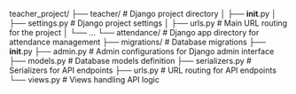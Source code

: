 teacher_project/
├── teacher/                    # Django project directory
│   ├── __init__.py
│   ├── settings.py             # Django project settings
│   ├── urls.py                 # Main URL routing for the project
│   └── ...
└── attendance/                  # Django app directory for attendance management
    ├── migrations/             # Database migrations
    ├── __init__.py
    ├── admin.py                # Admin configurations for Django admin interface
    ├── models.py               # Database models definition
    ├── serializers.py          # Serializers for API endpoints
    ├── urls.py                 # URL routing for API endpoints
    └── views.py                # Views handling API logic
